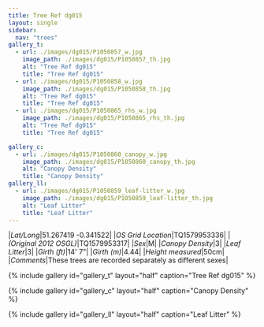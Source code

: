 ```yaml
---
title: Tree Ref dg015
layout: single
sidebar:
  nav: "trees"
gallery_t: 
  - url: ./images/dg015/P1050857_w.jpg
    image_path: ./images/dg015/P1050857_th.jpg
    alt: "Tree Ref dg015"
    title: "Tree Ref dg015"
  - url: ./images/dg015/P1050858_w.jpg
    image_path: ./images/dg015/P1050858_th.jpg
    alt: "Tree Ref dg015"
    title: "Tree Ref dg015"
  - url: ./images/dg015/P1050865_rhs_w.jpg
    image_path: ./images/dg015/P1050865_rhs_th.jpg
    alt: "Tree Ref dg015"
    title: "Tree Ref dg015"

gallery_c:
  - url: ./images/dg015/P1050860_canopy_w.jpg
    image_path: ./images/dg015/P1050860_canopy_th.jpg
    alt: "Canopy Density"
    title: "Canopy Density"
gallery_ll:
  - url: ./images/dg015/P1050859_leaf-litter_w.jpg
    image_path: ./images/dg015/P1050859_leaf-litter_th.jpg
    alt: "Leaf Litter"
    title: "Leaf Litter"
---
```


|*Lat/Long*|51.267419 -0.341522|
|*OS Grid Location*|TQ1579953336|
|*(Original 2012 OSGL)*|TQ1579953317|
|*Sex*|M|
|*Canopy Density*|3|
|*Leaf Litter*|3|
|*Girth (ft)*|14' 7"|
|*Girth (m)*|4.44|
|*Height measured*|50cm|
|*Comments*|These trees are recorded separately as different sexes|

{% include gallery id="gallery_t" layout="half" caption="Tree Ref dg015" %}

{% include gallery id="gallery_c" layout="half" caption="Canopy Density" %}

{% include gallery id="gallery_ll" layout="half" caption="Leaf Litter" %}

